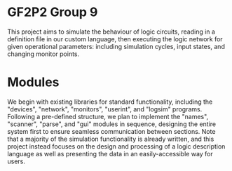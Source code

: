 # GF2P2 Group 9
This project aims to simulate the behaviour of logic circuits, reading in a definition file in our custom language, then executing the logic network for given operational parameters: including simulation cycles, input states, and changing monitor points.

# Modules 
We begin with existing libraries for standard functionality, including the "devices", "network", "monitors", "userint", and "logsim" programs. Following a pre-defined structure, we plan to implement the "names", "scanner", "parse", and "gui" modules in sequence, designing the entire system first to ensure seamless communication between sections. Note that a majority of the simulation functionality is already written, and this project instead focuses on the design and processing of a logic description language as well as presenting the data in an easily-accessible way for users.
